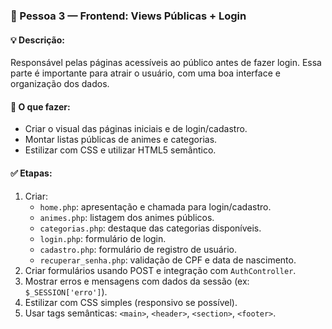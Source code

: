 ### 👤 Pessoa 3 — Frontend: Views Públicas + Login

#### 💡 Descrição:
Responsável pelas páginas acessíveis ao público antes de fazer login. Essa parte é importante para atrair o usuário, com uma boa interface e organização dos dados.

#### 📌 O que fazer:
- Criar o visual das páginas iniciais e de login/cadastro.
- Montar listas públicas de animes e categorias.
- Estilizar com CSS e utilizar HTML5 semântico.

#### ✅ Etapas:
1. Criar:
   - `home.php`: apresentação e chamada para login/cadastro.
   - `animes.php`: listagem dos animes públicos.
   - `categorias.php`: destaque das categorias disponíveis.
   - `login.php`: formulário de login.
   - `cadastro.php`: formulário de registro de usuário.
   - `recuperar_senha.php`: validação de CPF e data de nascimento.
2. Criar formulários usando POST e integração com `AuthController`.
3. Mostrar erros e mensagens com dados da sessão (ex: `$_SESSION['erro']`).
4. Estilizar com CSS simples (responsivo se possível).
5. Usar tags semânticas: `<main>`, `<header>`, `<section>`, `<footer>`.
